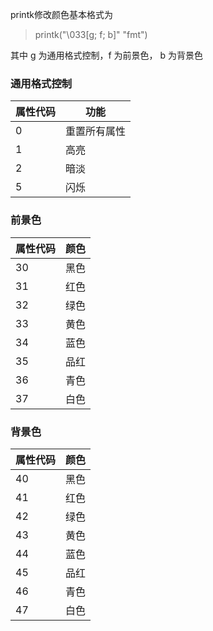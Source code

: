 printk修改颜色基本格式为

> printk("\033[g; f; b]" "fmt")  

其中 g 为通用格式控制，f 为前景色， b 为背景色

### 通用格式控制

|属性代码|功能|
|-------|----|
|0 |重置所有属性|
|1|高亮|
|2|暗淡|
|5|闪烁|

### 前景色

|属性代码|颜色|
|--|--|
|30|黑色|
|31|红色|
|32|绿色|
|33|黄色|
|34|蓝色|
|35|品红|
|36|青色|
|37|白色|

### 背景色

|属性代码|颜色|
|--|--|
|40|黑色|
|41|红色|
|42|绿色|
|43|黄色|
|44|蓝色|
|45|品红|
|46|青色|
|47|白色|